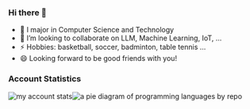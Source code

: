 ### Hi there 👋

<!--
**IcyFeather233/IcyFeather233** is a ✨ _special_ ✨ repository because its `README.md` (this file) appears on your GitHub profile.

Here are some ideas to get you started:

- 🔭 I’m currently working on ...
- 🌱 I’m currently learning ...
- 👯 I’m looking to collaborate on ...
- 🤔 I’m looking for help with ...
- 💬 Ask me about ...
- 📫 How to reach me: ...
- 😄 Pronouns: ...
- ⚡ Fun fact: ...
-->

- 🌱 I major in Computer Science and Technology
- 👯 I’m looking to collaborate on LLM, Machine Learning, IoT, ...
- ⚡ Hobbies: basketball, soccer, badminton, table tennis ...
- 😄 Looking forward to be good friends with you!

### Account Statistics

![my account stats](http://github-profile-summary-cards.vercel.app/api/cards/stats?username=IcyFeather233&theme=github_dark)![a pie diagram of programming languages by repo](http://github-profile-summary-cards.vercel.app/api/cards/repos-per-language?username=IcyFeather233&theme=github_dark)
